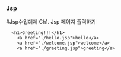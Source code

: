 ### Jsp 
#Jsp수업예제
Ch1. Jsp 페이지 출력하기
```
  <h1>Greeting!!!</h1>
	<a href="./hello.jsp">hello</a>
	<a href="./welcome.jsp">welcome</a>
	<a href="./greeting.jsp">greeting</a>
```


